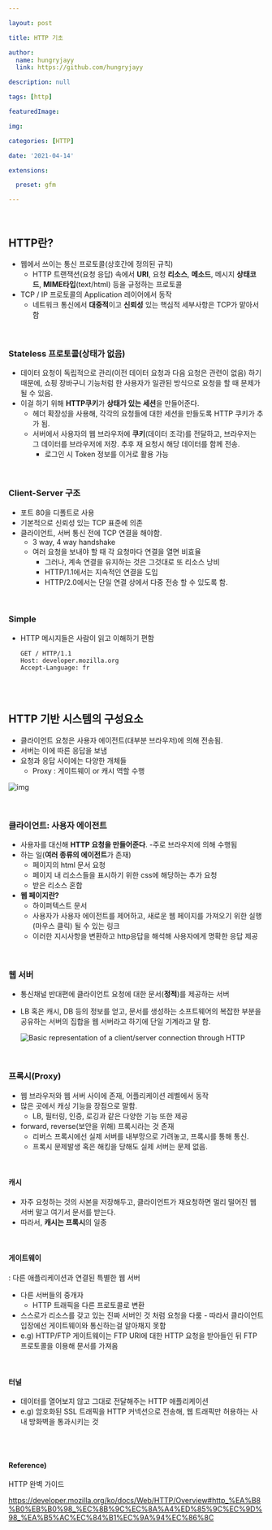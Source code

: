```yaml
---

layout: post

title: HTTP 기초

author: 
  name: hungryjayy
  link: https://github.com/hungryjayy

description: null

tags: [http]

featuredImage: 

img: 

categories: [HTTP]

date: '2021-04-14'

extensions:

  preset: gfm

---
```


<br>

## HTTP란?

* 웹에서 쓰이는 통신 프로토콜(상호간에 정의된 규칙)
  * HTTP 트랜잭션(요청 응답) 속에서 **URI**, 요청 **리소스**, **메소드**, 메시지 **상태코드**, **MIME타입**(text/html) 등을 규정하는 프로토콜
* TCP / IP 프로토콜의 Application 레이어에서 동작
  * 네트워크 통신에서 **대중적**이고 **신뢰성** 있는 핵심적 세부사항은 TCP가 맡아서 함

<br>

### **Stateless 프로토콜(상태가 없음)**

* 데이터 요청이 독립적으로 관리(이전 데이터 요청과 다음 요청은 관련이 없음) 하기 때문에, 쇼핑 장바구니 기능처럼 한 사용자가 일관된 방식으로 요청을 할 때 문제가 될 수 있음.
* 이걸 하기 위해 **HTTP쿠키**가 **상태가 있는 세션**을 만들어준다.
  * 헤더 확장성을 사용해, 각각의 요청들에 대한 세션을 만들도록 HTTP 쿠키가 추가 됨.
  * 서버에서 사용자의 웹 브라우저에 **쿠키**(데이터 조각)를 전달하고, 브라우저는 그 데이터를 브라우저에 저장. 추후 재 요청시 해당 데이터를 함께 전송.
    * 로그인 시 Token 정보를 이거로 활용 가능

<br>

### Client-Server 구조

* 포트 80을 디폴트로 사용
* 기본적으로 신뢰성 있는 TCP 표준에 의존
* 클라이언트, 서버 통신 전에 TCP 연결을 해야함.
  * 3 way, 4 way handshake
  * 여러 요청을 보내야 할 때 각 요청마다 연결을 열면 비효율
    * 그러나, 계속 연결을 유지하는 것은 그것대로 또 리소스 낭비
    * HTTP/1.1에서는 지속적인 연결을 도입
    * HTTP/2.0에서는 단일 연결 상에서 다중 전송 할 수 있도록 함.

<br>

### Simple

* HTTP 메시지들은 사람이 읽고 이해하기 편함

  ```http
  GET / HTTP/1.1
  Host: developer.mozilla.org
  Accept-Language: fr
  ```

<br><br>

## HTTP 기반 시스템의 구성요소

* 클라이언트 요청은 사용자 에이전트(대부분 브라우저)에 의해 전송됨.
* 서버는 이에 따른 응답을 보냄
* 요청과 응답 사이에는 다양한 개체들
  * Proxy : 게이트웨이 or 캐시 역할 수행

![img](https://mdn.mozillademos.org/files/13679/Client-server-chain.png)

<br>

### 클라이언트: 사용자 에이전트

* 사용자를 대신해 **HTTP 요청을 만들어준다**. -주로 브라우저에 의해 수행됨
* 하는 일(**여러 종류의 에이전트**가 존재)
  * 페이지의 html 문서 요청
  * 페이지 내 리소스들을 표시하기 위한 css에 해당하는 추가 요청
  * 받은 리소스 혼합
* **웹 페이지란?**
  * 하이퍼텍스트 문서
  * 사용자가 사용자 에이전트를 제어하고, 새로운 웹 페이지를 가져오기 위한 실행(마우스 클릭) 될 수 있는 링크
  * 이러한 지시사항을 변환하고 http응답을 해석해 사용자에게 명확한 응답 제공

<br>

### 웹 서버

* 통신채널 반대편에 클라이언트 요청에 대한 문서(**정적**)를 제공하는 서버

* LB 혹은 캐시, DB 등의 정보를 얻고, 문서를 생성하는 소프트웨어의 복잡한 부분을 공유하는 서버의 집합을 웹 서버라고 하기에 단일 기계라고 말 함.

  ![Basic representation of a client/server connection through HTTP](https://mdn.mozillademos.org/files/8659/web-server.svg)


<br>

### 프록시(Proxy)

* 웹 브라우저와 웹 서버 사이에 존재, 어플리케이션 레벨에서 동작
* 많은 곳에서 캐싱 기능을 장점으로 말함.
  * LB, 필터링, 인증, 로깅과 같은 다양한 기능 또한 제공
* forward, reverse(보안을 위해) 프록시라는 것 존재
  * 리버스 프록시에선 실제 서버를 내부망으로 가려놓고, 프록시를 통해 통신.
  * 프록시 문제발생 혹은 해킹을 당해도 실제 서버는 문제 없음.

<br>

#### 캐시

* 자주 요청하는 것의 사본을 저장해두고, 클라이언트가 재요청하면 멀리 떨어진 웹 서버 말고 여기서 문서를 받는다.
* 따라서, **캐시는 프록시**의 일종

<br>

#### 게이트웨이

: 다른 애플리케이션과 연결된 특별한 웹 서버

* 다른 서버들의 중개자
  * HTTP 트래픽을 다른 프로토콜로 변환
* 스스로가 리소스를 갖고 있는 진짜 서버인 것 처럼 요청을 다룸 - 따라서 클라이언트 입장에선 게이트웨이와 통신하는걸 알아채지 못함
* e.g) HTTP/FTP 게이트웨이는 FTP URI에 대한 HTTP 요청을 받아들인 뒤 FTP 프로토콜을 이용해 문서를 가져옴

<br>

#### 터널

* 데이터를 열어보지 않고 그대로 전달해주는 HTTP 애플리케이션
* e.g) 암호화된 SSL 트래픽을 HTTP 커넥션으로 전송해, 웹 트래픽만 허용하는 사내 방화벽을 통과시키는 것

<br><br>

#### Reference)

HTTP 완벽 가이드

https://developer.mozilla.org/ko/docs/Web/HTTP/Overview#http_%EA%B8%B0%EB%B0%98_%EC%8B%9C%EC%8A%A4%ED%85%9C%EC%9D%98_%EA%B5%AC%EC%84%B1%EC%9A%94%EC%86%8C